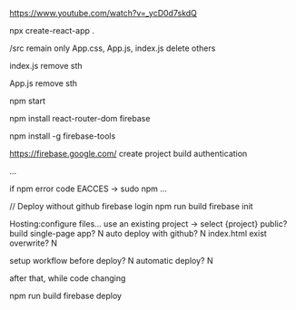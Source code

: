  https://www.youtube.com/watch?v=_ycD0d7skdQ
 
 npx create-react-app .

 /src
 remain only App.css, App.js, index.js
 delete others

 index.js
 remove sth

 App.js
 remove sth

 npm start

 npm install react-router-dom firebase

 npm install -g firebase-tools

https://firebase.google.com/
create project
build authentication

...

if npm error code EACCES -> sudo npm ...

// Deploy without github
firebase login
npm run build
firebase init

Hosting:configure files...
use an existing project -> select {project}
public? build
single-page app? N
auto deploy with github? N
index.html exist overwrite? N

setup workflow before deploy? N
automatic deploy? N

after that, while code changing

npm run build
firebase deploy